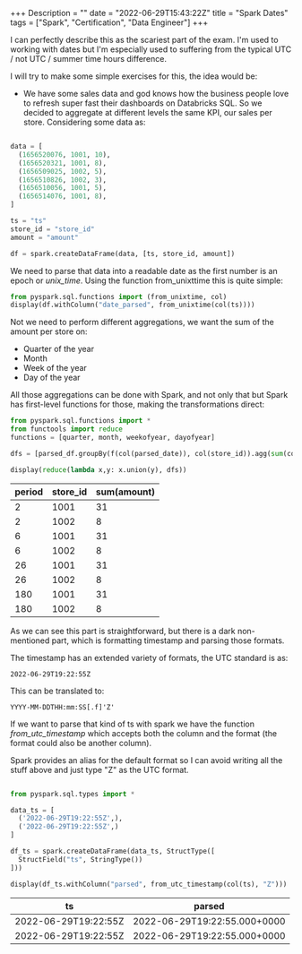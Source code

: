 +++
Description = ""
date = "2022-06-29T15:43:22Z"
title = "Spark Dates"
tags = ["Spark", "Certification", "Data Engineer"]
+++

I can perfectly describe this as the scariest part of the exam. I'm used to working with dates but I'm especially used to suffering from the typical UTC / not UTC / summer time hours difference. 

I will try to make some simple exercises for this, the idea would be: 

- We have some sales data and god knows how the business people love to refresh super fast their dashboards on Databricks SQL. So we decided to aggregate at different levels the same KPI, our sales per store. Considering some data as:

```python

data = [
  (1656520076, 1001, 10),
  (1656520321, 1001, 8),
  (1656509025, 1002, 5),
  (1656510826, 1002, 3),
  (1656510056, 1001, 5),
  (1656514076, 1001, 8),
]

ts = "ts"
store_id = "store_id"
amount = "amount"

df = spark.createDataFrame(data, [ts, store_id, amount])
```

We need to parse that data into a readable date as the first number is an epoch or _unix_time_. Using the function from_unixttime this is quite simple:

```python
from pyspark.sql.functions import (from_unixtime, col)
display(df.withColumn("date_parsed", from_unixtime(col(ts))))
```

Not we need to perform different aggregations, we want the sum of the amount per store on:

- Quarter of the year
- Month
- Week of the year
- Day of the year

All those aggregations can be done with Spark, and not only that but Spark has first-level functions for those, making the transformations direct:

```python
from pyspark.sql.functions import *
from functools import reduce
functions = [quarter, month, weekofyear, dayofyear]

dfs = [parsed_df.groupBy(f(col(parsed_date)), col(store_id)).agg(sum(col(amount))) for f in functions]

display(reduce(lambda x,y: x.union(y), dfs))
```


| period | store_id | sum(amount) |
| ------ | -------- | ----------- |
| 2 | 1001 | 31 |
| 2 | 1002 | 8 |
| 6 | 1001 | 31
| 6 | 1002 | 8 |
| 26 | 1001 | 31 |
| 26 | 1002 | 8 |
| 180 | 1001 | 31 |
| 180 | 1002 | 8 |

As we can see this part is straightforward, but there is a dark non-mentioned part, which is formatting timestamp and parsing those formats.

The timestamp has an extended variety of formats, the UTC standard is as:

`2022-06-29T19:22:55Z`

This can be translated to:

`YYYY-MM-DDTHH:mm:SS[.f]'Z'`

If we want to parse that kind of ts with spark we have the function _from_utc_timestamp_ which accepts both the column and the format (the format could also be another column).

Spark provides an alias for the default format so I can avoid writing all the stuff above and just type "Z" as the UTC format.


```python

from pyspark.sql.types import *

data_ts = [
  ('2022-06-29T19:22:55Z',),
  ('2022-06-29T19:22:55Z',)
]

df_ts = spark.createDataFrame(data_ts, StructType([
  StructField("ts", StringType())
]))

display(df_ts.withColumn("parsed", from_utc_timestamp(col(ts), "Z")))
``` 

| ts | parsed |
| -- | ----- |
| 2022-06-29T19:22:55Z | 2022-06-29T19:22:55.000+0000 |
| 2022-06-29T19:22:55Z | 2022-06-29T19:22:55.000+0000 |
